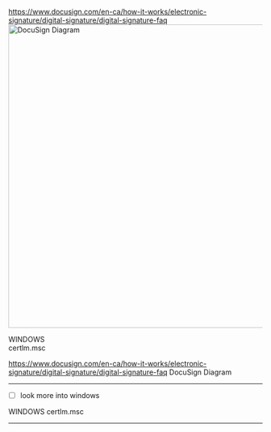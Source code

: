 
https://www.docusign.com/en-ca/how-it-works/electronic-signature/digital-signature/digital-signature-faq
<img src="https://www.docusign.com/static-c-assets/ds_subpage_diagram2.svg" alt="DocuSign Diagram" style="width: 600px; height: auto;">

WINDOWS \
certlm.msc

https://www.docusign.com/en-ca/how-it-works/electronic-signature/digital-signature/digital-signature-faq DocuSign Diagram

---

- [ ]  look more into windows 

WINDOWS
certlm.msc

---
